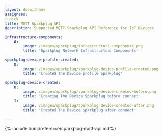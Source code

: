 ```yaml
---
layout: docwithnav
assignees:
- nick
title: MQTT Sparkplug API
description: Supported MQTT Sparkplug API Reference for IoT Devices 

infrastructure-components:
    0:
        image: /images/sparkplug/infrastructure-components.png
        title: 'Sparkplug Network Infrastructure Components'

sparkplug-device-profile-created:
    0:
        image: /images/sparkplug/sparkplug-device-profile-created.png
        title: 'Created The Device profile Sparkplug'

sparkplug-device-created:
    0:
        image: /images/sparkplug/sparkplug-device-created-before.png
        title: 'Creating The Device Sparkplug before connect'
    1:
        image: /images/sparkplug/sparkplug-device-created-after.png
        title: 'Created The Device Sparkplug after connect'

---
```


{% include docs/reference/sparkplug-mqtt-api.md %}
